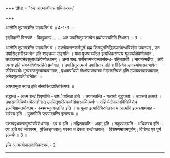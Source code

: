 +++
title = "०२ आत्मत्वोपासनाधिकरणम्"

+++

आत्मेति तूपगच्छन्ति ग्राहयन्ति च ॥ 4-1-3 ॥

इदमिदानीं चिन्त्यते - किमुपास्यं ... ... अत उपासितुरात्मत्वेन ब्रह्मोपास्यमिति स्थितम् ॥ 3 ॥

आत्मेति तूपगच्छन्ति ग्राहयन्ति च । उक्तोपासनकर्मभूतं ब्रह्म किमयुतसिद्धिरूपसंबन्धविरहेण उपास्यम् , उत उपासितृशरीरकत्वेन इति शङ्कया सङ्गतिः । यथा पुरुषार्थ्योऽत इत्यधिकरणस्य श्रुत्यर्थाक्षेपेणोत्थानं , तथाऽस्याप्यभेदश्रुत्यर्थाक्षेपेणोत्थानम् । अन्य शब्दः शरीरात्मभावरूपसंबन्ध- रहितवाची । नायमस्मदीयः , अपि त्वन्यः इति संबन्धविशेषरहिते प्रयोगात् । उपासितुरात्मत्वे उपासितारं प्रति शरीरित्वेन उपास्योपासकभावेन जीवेश्वरयोः भूत्यराजतुल्यत्वावगमात् , पृथक्त्वधियो मोक्षोपायत्वाच्च भेदस्तात्त्विक इति उपायपरवाक्यबलात् अमेदश्रुत्याक्षेपोऽभिप्रेतः ॥

अयथाभूता स्यात् इति संसारित्वप्राप्तिरित्यर्थः ॥

राद्धान्ते - आत्म शब्दं विवृणोति - उ\#ेपासिता इति । उपगच्छन्ति - गत्यर्थाः बुद्ध्यर्थाः । उपासते इत्यर्थः । उपासनविधिष्वेवाभेददर्शनात् उपसितृशरीरकत्वेनोपास्यमित्यर्थः । तर्हि भेदोपासनविधिविरोध इत्यभिप्रायतयोक्तम् - कथमभ्युपगच्छन्ति इति । सन्मूलाः इत्यादिभिरुपेतस्य य आत्मनि इत्यस्यार्थमाह - सर्वस्य इति । युक्तमिति उपपादयन्ति इत्यन्वयः ॥

एकत्वपृथक्त्वश्रुत्योरविरोधमाह - एवं च इति । तद्विशदयति - अहम् इति । तदुपपादयति - अधिकस्य इति । एषः इति पदं जीवपरम् , पुल्लिङ्गत्वात्; परस्य च देवता शब्दोक्तवात् । विशेषणमात्रमपूर्णम् ; विशिष्ट एव पूर्ण इत्यर्थः ॥ 3 ॥

इचि आत्मत्वोपासनाधिकरणम् - 2

-----
